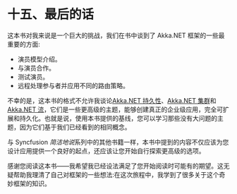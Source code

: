 # 十五、最后的话

这本书对我来说是一个巨大的挑战，我们在书中谈到了 Akka.NET 框架的一些最重要的方面:

*   演员模型介绍。
*   与演员合作。
*   测试演员。
*   远程处理参与者并应用不同的路由策略。

不幸的是，这本书的格式不允许我谈论[Akka.NET 持久性](http://getakka.net/articles/persistence/architecture.html)、[Akka.NET 集群](http://getakka.net/articles/clustering/cluster-overview.html)和[Akka.NET 流](http://getakka.net/articles/streams/introduction.html)，它们是一些更高级的主题，能够创建真正的企业级应用，完全可扩展和持久化。也就是说，使用本书提供的基线，您可以学习那些没有大问题的主题，因为它们基于我们已经看到的相同概念。

与 Syncfusion *简洁地说*系列中的其他书籍一样，本书中提到的内容不仅应该为您设计应用提供一个良好的起点，还应该让您开始自行探索更高级的选项。

感谢您阅读这本书——我希望我已经设法满足了您开始阅读时可能有的期望。这无疑帮助我理清了自己对框架的一些想法:在这次旅程中，我学到了很多关于这个奇妙框架的知识。